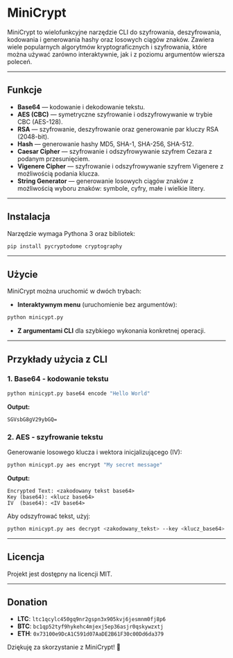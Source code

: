 # MiniCrypt

MiniCrypt to wielofunkcyjne narzędzie CLI do szyfrowania, deszyfrowania, kodowania i generowania hashy oraz losowych ciągów znaków. Zawiera wiele popularnych algorytmów kryptograficznych i szyfrowania, które można używać zarówno interaktywnie, jak i z poziomu argumentów wiersza poleceń.

---

## Funkcje

- **Base64** — kodowanie i dekodowanie tekstu.
- **AES (CBC)** — symetryczne szyfrowanie i odszyfrowywanie w trybie CBC (AES-128).
- **RSA** — szyfrowanie, deszyfrowanie oraz generowanie par kluczy RSA (2048-bit).
- **Hash** — generowanie hashy MD5, SHA-1, SHA-256, SHA-512.
- **Caesar Cipher** — szyfrowanie i odszyfrowywanie szyfrem Cezara z podanym przesunięciem.
- **Vigenere Cipher** — szyfrowanie i odszyfrowywanie szyfrem Vigenere z możliwością podania klucza.
- **String Generator** — generowanie losowych ciągów znaków z możliwością wyboru znaków: symbole, cyfry, małe i wielkie litery.

---

## Instalacja

Narzędzie wymaga Pythona 3 oraz bibliotek:

```bash
pip install pycryptodome cryptography
```

---

## Użycie

MiniCrypt można uruchomić w dwóch trybach:

- **Interaktywnym menu** (uruchomienie bez argumentów):

```bash
python minicypt.py
```

- **Z argumentami CLI** dla szybkiego wykonania konkretnej operacji.

---

## Przykłady użycia z CLI

### 1. Base64 - kodowanie tekstu

```bash
python minicypt.py base64 encode "Hello World"
```

**Output:**

```
SGVsbG8gV29ybGQ=
```

### 2. AES - szyfrowanie tekstu

Generowanie losowego klucza i wektora inicjalizującego (IV):

```bash
python minicypt.py aes encrypt "My secret message"
```

**Output:**

```
Encrypted Text: <zakodowany tekst base64>
Key (base64): <klucz base64>
IV  (base64): <IV base64>
```

Aby odszyfrować tekst, użyj:

```bash
python minicypt.py aes decrypt <zakodowany_tekst> --key <klucz_base64> --iv <IV_base64>
```

---

## Licencja

Projekt jest dostępny na licencji MIT.

---

## Donation
- **LTC**: ```ltc1qcylc450gq9nr2gspn3x905kvj6jesmnm0fj8p6```
- **BTC**: ```bc1qp52tyf9hykehc4mjexj5ep36asjr0qskywzxtj```
- **ETH**: ```0x73100e9DcA1C591d07AaDE2B61F30c00Dd6da379```

Dziękuję za skorzystanie z MiniCrypt! 🔐
